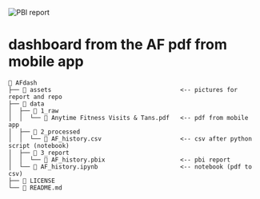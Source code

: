 
![PBI report](https://github.com/AntoineGlacet/AFdash/blob/master/assets/AFdash_pbi.jpgraw=true)

# dashboard from the AF pdf from mobile app

```
 AFdash
├──  assets                                    <-- pictures for report and repo
├──  data
│  ├──  1_raw
│  │  └──  Anytime Fitness Visits & Tans.pdf   <-- pdf from mobile app
│  ├──  2_processed
│  │  └──  AF_history.csv                      <-- csv after python script (notebook)
│  ├──  3_report
│  │  └──  AF_history.pbix                     <-- pbi report
│  └──  AF_history.ipynb                       <-- notebook (pdf to csv)
├──  LICENSE
└──  README.md
```


